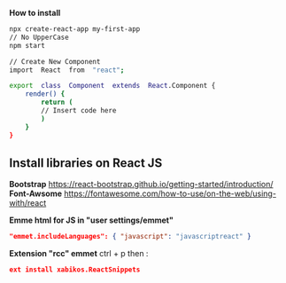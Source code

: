 **How to install**
```bash
npx create-react-app my-first-app
// No UpperCase 
npm start
```
```bash
// Create New Component
import  React  from  "react";

export  class  Component  extends  React.Component {
	render() {
		return (
		// Insert code here
		)
	}
}
```

## Install libraries on React JS
**Bootstrap**
https://react-bootstrap.github.io/getting-started/introduction/
**Font-Awsome**
https://fontawesome.com/how-to-use/on-the-web/using-with/react

**Emme html for JS in "user settings/emmet"**
```json
"emmet.includeLanguages": { "javascript": "javascriptreact" }
```

**Extension "rcc" emmet**
ctrl + p then :
```json
ext install xabikos.ReactSnippets
```
<!--stackedit_data:
eyJoaXN0b3J5IjpbLTE2OTUzOTg1NDddfQ==
-->
